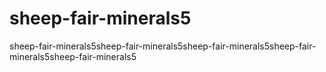 # sheep-fair-minerals5
sheep-fair-minerals5sheep-fair-minerals5sheep-fair-minerals5sheep-fair-minerals5sheep-fair-minerals5
